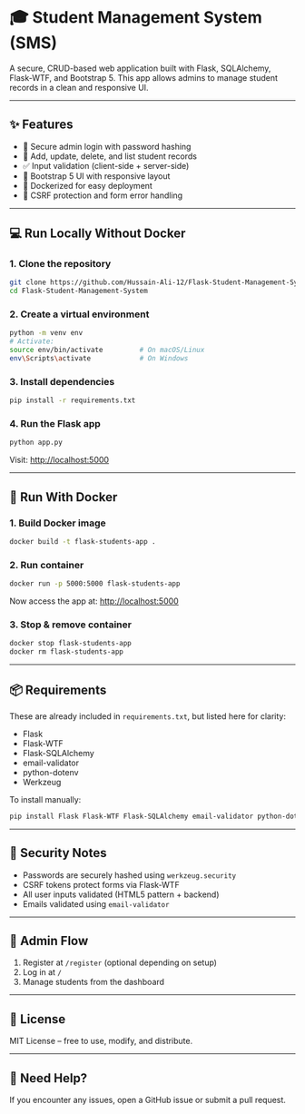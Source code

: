 # 🎓 Student Management System (SMS)

A secure, CRUD-based web application built with Flask, SQLAlchemy, Flask-WTF, and Bootstrap 5. This app allows admins to manage student records in a clean and responsive UI.

---

## ✨ Features

- 🔐 Secure admin login with password hashing  
- 🧾 Add, update, delete, and list student records  
- ✅ Input validation (client-side + server-side)  
- 🎨 Bootstrap 5 UI with responsive layout  
- 🐳 Dockerized for easy deployment  
- 🔄 CSRF protection and form error handling  

---

## 💻 Run Locally Without Docker

### 1. Clone the repository

```bash
git clone https://github.com/Hussain-Ali-12/Flask-Student-Management-System.git
cd Flask-Student-Management-System
```

### 2. Create a virtual environment

```bash
python -m venv env
# Activate:
source env/bin/activate         # On macOS/Linux
env\Scripts\activate            # On Windows
```

### 3. Install dependencies

```bash
pip install -r requirements.txt
```

### 4. Run the Flask app

```bash
python app.py
```

Visit: [http://localhost:5000](http://localhost:5000)

---

## 🐳 Run With Docker

### 1. Build Docker image

```bash
docker build -t flask-students-app .
```

### 2. Run container

```bash
docker run -p 5000:5000 flask-students-app
```

Now access the app at: [http://localhost:5000](http://localhost:5000)

### 3. Stop & remove container 

```bash
docker stop flask-students-app
docker rm flask-students-app
```

---

## 📦 Requirements

These are already included in `requirements.txt`, but listed here for clarity:

- Flask  
- Flask-WTF  
- Flask-SQLAlchemy  
- email-validator  
- python-dotenv  
- Werkzeug

To install manually:

```bash
pip install Flask Flask-WTF Flask-SQLAlchemy email-validator python-dotenv
```

---

## 🔐 Security Notes

- Passwords are securely hashed using `werkzeug.security`
- CSRF tokens protect forms via Flask-WTF
- All user inputs validated (HTML5 pattern + backend)
- Emails validated using `email-validator`

---

## 🧪 Admin Flow

1. Register at `/register` (optional depending on setup)  
2. Log in at `/`  
3. Manage students from the dashboard  

---

## 📃 License

MIT License – free to use, modify, and distribute.

---

## 🙋 Need Help?

If you encounter any issues, open a GitHub issue or submit a pull request.
